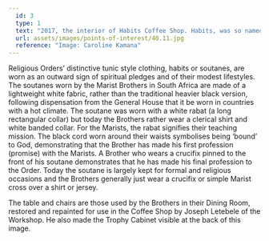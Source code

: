 ```yaml
---
  id: 3
  type: 1
  text: "2017, the interior of Habits Coffee Shop. Habits, was so named to reference the former use of the room as the Brothers' Dining Room (a nod to the distinctive clothing worn by the Marist Brothers) and to connect with the current Coffee Shop ‘feeding one’s caffeine habit’."
  url: assets/images/points-of-interest/40.11.jpg
  reference: "Image: Caroline Kamana"
---
```

Religious Orders’ distinctive tunic style clothing, habits or soutanes, are worn as an outward sign of spiritual pledges and of their modest lifestyles. The soutanes worn by the Marist Brothers in South Africa are made of a lightweight white fabric, rather than the traditional heavier black version, following dispensation from the General House that it be worn in countries with a hot climate. The soutane was worn with a white rabat (a long rectangular collar) but today the Brothers rather wear a clerical shirt and white banded collar. For the Marists, the rabat signifies their teaching mission. The black cord worn around their waists symbolises being ‘bound’ to God, demonstrating that the Brother has made his first profession (promise) with the Marists. A Brother who wears a crucifix pinned to the front of his soutane demonstrates that he has made his final profession to the Order. Today the soutane is largely kept for formal and religious occasions and the Brothers generally just wear a crucifix or simple Marist cross over a shirt or jersey.

The table and chairs are those used by the Brothers in their Dining Room, restored and repainted for use in the Coffee Shop by Joseph Letebele of the Workshop. He also made the Trophy Cabinet visible at the back of this image. 
